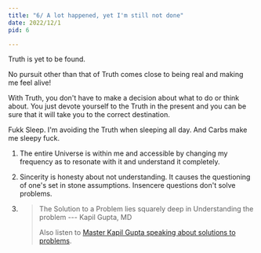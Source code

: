 ```yaml
---
title: "6/ A lot happened, yet I'm still not done"
date: 2022/12/1
pid: 6

---
```


Truth is yet to be found. 

No pursuit other than that of Truth comes close to being real and making me feel alive! 

With Truth, you don't have to make a decision about what to do or think about. You just devote yourself to the Truth in the present and you can be sure that it will take you to the correct destination. 

Fukk Sleep. I'm avoiding the Truth when sleeping all day. And Carbs make me sleepy fuck. 



1. The entire Universe is within me and accessible by changing my frequency as to resonate with it and understand it completely. 

	

2. Sincerity is honesty about not understanding. It causes the questioning of one's set in stone assumptions. Insencere questions don't solve problems.

	

3. > The Solution to a Problem lies squarely deep in Understanding the problem --- Kapil Gupta, MD 
	>
	> Also listen to <a href="https://www.youtube.com/watch?v=sBtuqpNZwio" target="_blank" rel="noopener">Master Kapil Gupta speaking about solutions to problems</a>.
